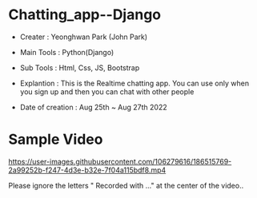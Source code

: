 # Chatting_app--Django

- Creater : Yeonghwan Park (John Park)
- Main Tools : Python(Django)
- Sub Tools : Html, Css, JS, Bootstrap
- Explantion :
This is the Realtime chatting app.
You can use only when you sign up and then you can chat with other people

- Date of creation : Aug 25th ~ Aug 27th 2022

# Sample Video
https://user-images.githubusercontent.com/106279616/186515769-2a99252b-f247-4d3e-b32e-7f04a115bdf8.mp4

Please ignore the letters " Recorded with ..." at the center of the video..

